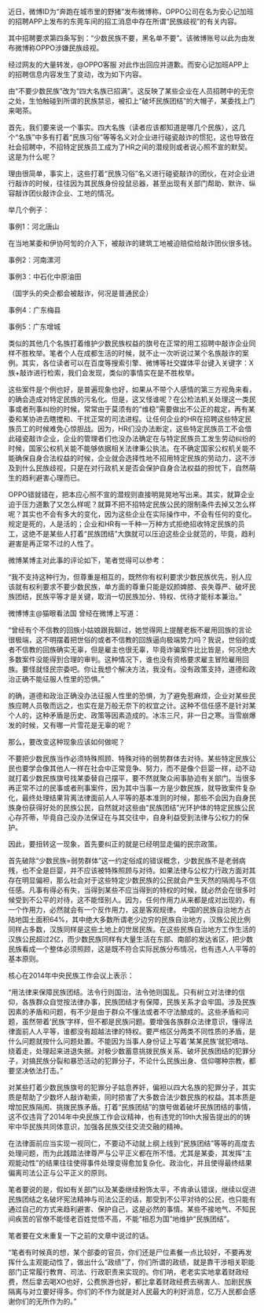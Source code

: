 近日，微博ID为“奔跑在城市里的野猪”发布微博称，OPPO公司在名为安心记加班的招聘APP上发布的东莞车间的招工消息中存在所谓“民族歧视”的有关内容。
                           

其中招聘要求第四条写到：“少数民族不要，黑名单不要”。该微博账号以此为由发布微博称OPPO涉嫌民族歧视。
 
经过网友的大量转发，@OPPO客服 对此作出回应并道歉。而安心记加班APP上的招聘信息内容发生了变动，改为如下内容。


由“不要少数民族”改为“四大名族已招满”。这反映了某些企业在人员招聘中的无奈之处，生怕触碰到所谓的民族禁忌，被扣上“破坏民族团结”的大帽子，某委找上门来喝茶。
 
首先，我们要来说一个事实。四大名族（读者应该都知道是哪几个民族），这几个“名族”中多有打着“民族习俗”等等名义对企业进行碰瓷敲诈的惯犯，这也导致在社会招聘中，不招特定民族员工成为了HR之间的潜规则或者说心照不宣的默契。这是为什么呢？
 
理由很简单，事实上，这些打着“民族习俗”名义进行碰瓷敲诈的团伙，在对企业进行敲诈的时候，往往因为其民族身份投鼠忌器，甚至出现有关部门帮助、默许、纵容敲诈团伙敲诈企业、工地的情况。
 
举几个例子：

事例1：河北唐山



在当地某委和伊协阿訇的介入下，被敲诈的建筑工地被迫赔偿给敲诈团伙很多钱。

事例2：河南漯河


事例3：中石化中原油田

（国字头的央企都会被敲诈，何况是普通民企）

事例4：广东梅县

事例5：广东增城


类似的其他几个名族打着维护少数民族权益的旗号在正常的用工招聘中敲诈企业同样不胜枚举。笔者个人在成都生活的时候，就不止一次听说过某个名族敲诈的案例。其实，各位读者可以在百度等搜索引擎、微博等社交媒体平台键入关键字：X族+敲诈进行检索，我们会发现，类似的事情实在是不胜枚举。



这些案件是个例也好，是普遍现象也好，如果从不带个人感情的第三方视角来看，的确会造成对特定民族的污名化。但是，这又怪谁呢？在公检法机关处理这一类民事或者刑事纠纷的时候，常常由于莫须有的“维稳”需要做出不公正的裁定，再有某委和某协进去瞎搅和、干扰正常的司法进程。让任何企业的HR在招聘这些特定民族员工的时候难免心惊胆战。因为，HR们没办法断定，这些特定民族员工不会借此碰瓷敲诈企业，企业的管理者们也没办法确定在与特定民族员工发生劳动纠纷的时候，国家公权机关能不能够依据相关法律秉公执法。在不确定国家公权机关能不能确保自身合法权益的时候，企业就会选择性地不招用特定民族的劳动力，这不涉及到什么民族歧视，只是在对行政机关是否会保护自身合法权益的担忧下，自然萌生的趋利避害心理而已。

 

OPPO错就错在，把本应心照不宣的潜规则直接明晃晃地写出来。其实，就算企业迫于压力道歉了又怎么样呢？就算不把不招特定民族公民的限制条件去掉又怎么样呢？其实也不会有多大的变化，因为这些企业在实际操作中，不会有任何的变化。规定是死的，人是活的；企业和HR有一千种一万种方式拒绝招收特定民族的员工，这绝不是某些人打着“民族团结”大旗就可以压迫这些企业就范的，毕竟，趋利避害是再正常不过的人性了。

微博某博主对此事的评论如下，笔者觉得可以参考：

“我不支持这种行为，但尊重是相互的，既然你有权利要求少数民族优先，别人应该就有权利要求不要少数民族，单方面的尊重只能是奴颜婢膝、丧失尊严、破坏民族团结，民族平等才是关键，取消一切民族加分、特权、优待才能标本兼治。”
 
 
微博博主@猫眼看法国 曾经在微博上写道：
 
“曾经有个不信教的回族小姑娘跟我聊过，她觉得网上提醒老板不雇用回族的言论很极端，这不明摆着把世俗的或者不信教的回族逼向极端势力吗？我说，世俗的或者不信教的回族确实无辜，但是雇主也很无辜，毕竟诈骗案件比比皆是，何况绝大多数案件没能得到合理的审判。这种情况下，谁也没有资格要求雇主冒险雇用回族。要怪就怪民宗委吧。你让我想个解决方法，我没有。没有政策支持，道德和政治正确不能征服人性里的恐惧。”

的确，道德和政治正确没办法征服人性里的恐惧，为了避免惹麻烦，企业对某些民族应聘人员敬而远之，也实在是万般无奈下的权宜之计。这种不信任感不是针对某个人的，这种矛盾是历史、政策等因素造成的。冰冻三尺，非一日之寒。当雪崩爆发的时候，又有哪一片雪花是无辜的呢？
 
那么，要改变这种现象应该如何做呢？
 


不要把少数民族当作必须特殊照顾、特殊对待的弱势群体去对待。某些特定民族公民也要学会像其他人一样在社会中正常竞争、努力，而不是像个巨婴一样，动不动就打着少数民族旗号找某委替自己摆平，要不然就聚众闹事胁迫有关部门。当很多再正常不过的民事或者刑事案件，因为其中当事一方是少数民族，就导致案件复杂化，最终处理结果背离法律面前人人平等的基本准则的时候，那些不会因为自身民族身份获得好处的民族公民，自然就对这些由“民族团结”光环护体的特定民族公民心存芥蒂，毕竟自己没办法保证在与其交往中，自身利益受到法律与公权力的保护。


因此，要扭转这一现象，首先要纠正的就是已经明显走偏的民宗政策。

首先破除“少数民族=弱势群体”这一约定俗成的错误概念，少数民族不是老弱病残，也不全是巨婴，并不应该被特殊照顾与对待。如果法律与公权力行政方面对其存在明显偏袒，那么社会对于这些特定少数民族的公民就会产生天然的隔阂与不信任感。凡事有得必有失，当得到某些不应当得到的特权的时候，就必然会在很多时候受到不公平的对待，这不能怪别人。因为，任何作用力从来都是成对出现的，有一个作用力，必然就会有一个反作用力，这是客观规律。
中国的民族自治地方占陆地国土面积64%，其中绝大多数所谓老少边穷的民族自治地方，汉族公民比例同样占多数，汉族同样是这些土地上的世居民族。在这些民族自治地方工作生活的汉族公民超过2亿，而少数民族同样有大量生活在东部、南部的发达省区，把少数民族看成一个整体必须照顾，这是既不符合实际民族分布情况，也有违人人平等的基本原则。

核心在2014年中央民族工作会议上表示：

“用法律来保障民族团结。法令行则国治，法令弛则国乱。只有树立对法律的信仰，各族群众自觉按法律办事，民族团结才有保障，民族关系才会牢固。涉及民族因素的矛盾和问题，有不少是由于群众不懂法或者不守法酿成的。这些矛盾和问题，虽然带着‘民族’字样，但不都是民族问题。要增强各族群众法律意识，懂得法律面前人人平等，谁都没有超越法律的特权。要严格区分两类不同性质的矛盾，是什么问题就按什么问题处置。不能因为当事人身份证上写着‘某某民族’就犯嘀咕、绕着走，处理起来进退失据。对极少数蓄意挑拨民族关系、破坏民族团结的犯罪分子，对搞民族分裂和暴恐活动的犯罪分子，不论什么民族出身、信仰哪种宗教，都要坚决依法打击。”
 
对某些打着少数民族旗号的犯罪分子姑息养奸，偏袒以四大名族的犯罪分子，其实质是帮助了少数坏人敲诈勒索，同时损害了大多数合法少数民族的权益。其本质是增加民族隔阂、挑拨民族矛盾。打着“民族团结”的旗号做着破坏民族团结的事情，这不仅违背了2014年中央民族工作会议精神，也有违党的19th大报告提出的的铸牢中华民族共同体意识，加强各民族交往交流交融的精神。

在法律面前应当实现一视同仁，不要动不动就上纲上线到“民族团结”等等的高度去处理问题，而为此践踏法律尊严与公平正义都在所不惜。尤其是某委，其发挥“主观能动性”的结果往往使得事件处理变得愈加复杂化、政治化，并且使得最终结果偏离司法公正与公平正义的原则。

笔者要说的是，假如有关部门以及某委继续粉饰太平，不肯承认错误，继续以促进民族团结之名破坏宪法精神与司法公正的话，那受到不公平对待的公民，也只能有通过自己的方式来趋利避害、保护自己，这是必然的事情。某些不接地气、不知民间疾苦的官僚不能怪老百姓觉悟不高，不能“相忍为国”地维护“民族团结”。
 
笔者要在文末重复一下之前的文章中说过的话。

“笔者有时候真的想，某个部委的官员，你们还是尸位素餐一点比较好，不要再发挥什么主观能动性了，做出什么“政绩”了，你们所谓的政绩，就是靠干涉相关职能部门正常履行教育、司法、行政职责来实现的。你们呐，老老实实地拿着财政经费，然后拿去喝XO也好，公费旅游也好，都比拿着财政经费去祸害人、加剧民族隔离与对立要好得多。你们的不作为就是对人民最大的利好消息，亿万人民都会感谢你们的无所作为的。”
